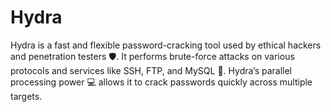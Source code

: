 # Hydra
Hydra is a fast and flexible password-cracking tool used by ethical hackers and penetration testers 🛡️. It performs brute-force attacks on various protocols and services like SSH, FTP, and MySQL 🔐. Hydra’s parallel processing power 💻 allows it to crack passwords quickly across multiple targets.  
